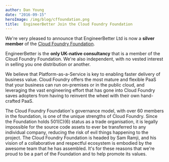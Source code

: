 ```yaml
---
author: Dan Young
date: "2016-09-15"
heroImage: /img/blog/cffoundation.png
title:  EngineerBetter Join the Cloud Foundry Foundation
---
```


We're very pleased to announce that EngineerBetter Ltd is now a <strong>silver member</strong> of the <a href="https://www.cloudfoundry.org/membership/members/">Cloud Foundry Foundation</a>.

EngineerBetter is the <strong>only UK-native consultancy</strong> that is a member of the Cloud Foundry Foundation. We're also independent, with no vested interest in selling you one distribution or another.
<!--more-->
We believe that Platform-as-a-Service is key to enabling faster delivery of business value. Cloud Foundry offers the most mature and flexible PaaS that your business can run on-premises or in the public cloud, and leveraging the vast engineering effort that has gone into Cloud Foundry saves adopters from having to reinvent the wheel with their own hand-crafted PaaS.

The Cloud Foundry Foundation's governance model, with over 60 members in the foundation, is one of the unique strengths of Cloud Foundry. Since the Foundation holds 501(C)(6) status as a trade organisation, it is legally impossible for the source code assets to ever be transferred to any individual company, reducing the risk of evil things happening to the project. The Cloud Foundry Foundation is headed by Sam Ramji, and his vision of a collaborative and respectful ecosystem is embodied by the awesome team that he has assembled. It's for these reasons that we're proud to be a part of the Foundation and to help promote its values.